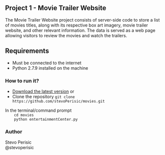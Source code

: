 <!-- name of the projects and all sub-modules and libraries (sometimes they are named different and very confusing to new users) -->
## Project 1 - Movie Trailer Website

<!-- descriptions of all the project, and all sub-modules and libraries -->
The Movie Trailer Website project consists of server-side code to store a list
of movies titles, along with its respective box art imagery, movie trailer
website, and other relevant information. The data is served as a web page 
allowing visitors to review the movies and watch the trailers.

## Requirements
<ul>
	<li>Must be connected to the internet</li>
	<li>Python 2.7.9 installed on the machine</li>
</ul>

### How to run it?
<!-- 5-line code snippet on how its used (if it's a library) -->
<ul>
	<li><a href="https://github.com/stevoPerisic/movies/archive/master.zip">Download the latest version</a> or</li>
	<li>Clone the repository <code>git clone https://github.com/stevoPerisic/movies.git</code></li>
</ul> 
In the terminal/command prompt
<code>
	cd movies
	python entertainmentCenter.py
</code>

<!-- copyright and licensing information (or "Read LICENSE") -->

<!-- 
instruction to grab the documentation
instructions to install, configure, and to run the programs
instruction to grab the latest code and detailed instructions to build it (or quick overview and "Read INSTALL") -->

<!-- list of authors or "Read AUTHORS" -->
### Author
Stevo Perisic<br/>
@stevoperisic

<!-- instructions to submit bugs, feature requests, submit patches, join mailing list, get announcements, or join the user or dev community in other forms
other contact info (email address, website, company name, address, etc)
a brief history if it's a replacement or a fork of something else
legal notices (crypto stuff) -->